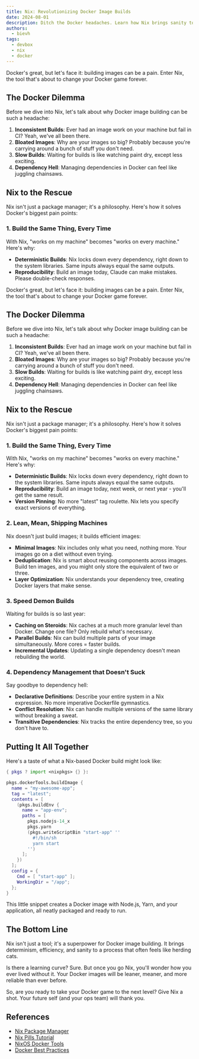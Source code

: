 ```yaml
---
title: Nix: Revolutionizing Docker Image Builds
date: 2024-08-01
description: Ditch the Docker headaches. Learn how Nix brings sanity to image building with determinism and efficiency.
authors:
  - bievh
tags:
  - devbox
  - nix
  - docker
---
```


Docker's great, but let's face it: building images can be a pain. Enter Nix, the tool that's about to change your Docker game forever.

## The Docker Dilemma

Before we dive into Nix, let's talk about why Docker image building can be such a headache:

1. **Inconsistent Builds**: Ever had an image work on your machine but fail in CI? Yeah, we've all been there.
2. **Bloated Images**: Why are your images so big? Probably because you're carrying around a bunch of stuff you don't need.
3. **Slow Builds**: Waiting for builds is like watching paint dry, except less exciting.
4. **Dependency Hell**: Managing dependencies in Docker can feel like juggling chainsaws.

## Nix to the Rescue

Nix isn't just a package manager; it's a philosophy. Here's how it solves Docker's biggest pain points:

### 1. Build the Same Thing, Every Time

With Nix, "works on my machine" becomes "works on every machine." Here's why:

- **Deterministic Builds**: Nix locks down every dependency, right down to the system libraries. Same inputs always equal the same outputs.
- **Reproducibility**: Build an image today,
  Claude can make mistakes. Please double-check responses.

Docker's great, but let's face it: building images can be a pain. Enter Nix, the tool that's about to change your Docker game forever.

## The Docker Dilemma

Before we dive into Nix, let's talk about why Docker image building can be such a headache:

1. **Inconsistent Builds**: Ever had an image work on your machine but fail in CI? Yeah, we've all been there.
2. **Bloated Images**: Why are your images so big? Probably because you're carrying around a bunch of stuff you don't need.
3. **Slow Builds**: Waiting for builds is like watching paint dry, except less exciting.
4. **Dependency Hell**: Managing dependencies in Docker can feel like juggling chainsaws.

## Nix to the Rescue

Nix isn't just a package manager; it's a philosophy. Here's how it solves Docker's biggest pain points:

### 1. Build the Same Thing, Every Time

With Nix, "works on my machine" becomes "works on every machine." Here's why:

- **Deterministic Builds**: Nix locks down every dependency, right down to the system libraries. Same inputs always equal the same outputs.
- **Reproducibility**: Build an image today, next week, or next year - you'll get the same result.
- **Version Pinning**: No more "latest" tag roulette. Nix lets you specify exact versions of everything.

### 2. Lean, Mean, Shipping Machines

Nix doesn't just build images; it builds efficient images:

- **Minimal Images**: Nix includes only what you need, nothing more. Your images go on a diet without even trying.
- **Deduplication**: Nix is smart about reusing components across images. Build ten images, and you might only store the equivalent of two or three.
- **Layer Optimization**: Nix understands your dependency tree, creating Docker layers that make sense.

### 3. Speed Demon Builds

Waiting for builds is so last year:

- **Caching on Steroids**: Nix caches at a much more granular level than Docker. Change one file? Only rebuild what's necessary.
- **Parallel Builds**: Nix can build multiple parts of your image simultaneously. More cores = faster builds.
- **Incremental Updates**: Updating a single dependency doesn't mean rebuilding the world.

### 4. Dependency Management that Doesn't Suck

Say goodbye to dependency hell:

- **Declarative Definitions**: Describe your entire system in a Nix expression. No more imperative Dockerfile gymnastics.
- **Conflict Resolution**: Nix can handle multiple versions of the same library without breaking a sweat.
- **Transitive Dependencies**: Nix tracks the entire dependency tree, so you don't have to.

## Putting It All Together

Here's a taste of what a Nix-based Docker build might look like:

```nix
{ pkgs ? import <nixpkgs> {} }:

pkgs.dockerTools.buildImage {
  name = "my-awesome-app";
  tag = "latest";
  contents = [
    (pkgs.buildEnv {
      name = "app-env";
      paths = [
        pkgs.nodejs-14_x
        pkgs.yarn
        (pkgs.writeScriptBin "start-app" ''
          #!/bin/sh
          yarn start
        '')
      ];
    })
  ];
  config = {
    Cmd = [ "start-app" ];
    WorkingDir = "/app";
  };
}
```

This little snippet creates a Docker image with Node.js, Yarn, and your application, all neatly packaged and ready to run.

## The Bottom Line

Nix isn't just a tool; it's a superpower for Docker image building. It brings determinism, efficiency, and sanity to a process that often feels like herding cats.

Is there a learning curve? Sure. But once you go Nix, you'll wonder how you ever lived without it. Your Docker images will be leaner, meaner, and more reliable than ever before.

So, are you ready to take your Docker game to the next level? Give Nix a shot. Your future self (and your ops team) will thank you.

## References

- [Nix Package Manager](https://nixos.org/)
- [Nix Pills Tutorial](https://nixos.org/guides/nix-pills/)
- [NixOS Docker Tools](https://nixos.org/manual/nixpkgs/stable/#sec-pkgs-dockerTools)
- [Docker Best Practices](https://docs.docker.com/develop/develop-images)
